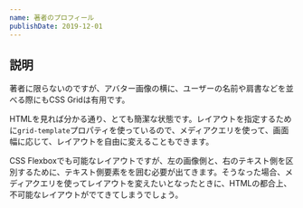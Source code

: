 ```yaml
---
name: 著者のプロフィール
publishDate: 2019-12-01
---
```


## 説明

著者に限らないのですが、アバター画像の横に、ユーザーの名前や肩書などを並べる際にもCSS Gridは有用です。

HTMLを見れば分かる通り、とても簡潔な状態です。レイアウトを指定するために`grid-template`プロパティを使っているので、メディアクエリを使って、画面幅に応じて、レイアウトを自由に変えることもできます。

CSS Flexboxでも可能なレイアウトですが、左の画像側と、右のテキスト側を区別するために、テキスト側要素をを囲む必要が出てきます。そうなった場合、メディアクエリを使ってレイアウトを変えたいとなったときに、HTMLの都合上、不可能なレイアウトがでてきてしまうでしょう。
